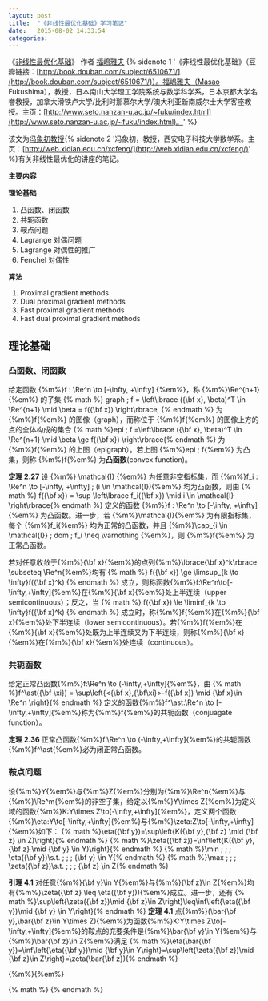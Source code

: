 ```yaml
---
layout: post
title:  "《非线性最优化基础》学习笔记"
date:   2015-08-02 14:33:54
categories:
---
```


《[非线性最优化基础](http://book.douban.com/subject/6510671/)》 作者 [福嶋雅夫](http://www.seto.nanzan-u.ac.jp/~fuku/index.html) {% sidenote 1 '《非线性最优化基础》（豆瓣链接：[http://book.douban.com/subject/6510671/](http://book.douban.com/subject/6510671/)）。福嶋雅夫（Masao Fukushima），教授，日本南山大学理工学院系统与数学科学系，日本京都大学名誉教授，加拿大滑铁卢大学/比利时那慕尔大学/澳大利亚新南威尔士大学客座教授。主页：[http://www.seto.nanzan-u.ac.jp/~fuku/index.html](http://www.seto.nanzan-u.ac.jp/~fuku/index.html)。' %}

该文为[冯象初教授](http://web.xidian.edu.cn/xcfeng/){% sidenote 2 '冯象初，教授，西安电子科技大学数学系。主页：[http://web.xidian.edu.cn/xcfeng/](http://web.xidian.edu.cn/xcfeng/)' %}有关非线性最优化的讲座的笔记。

**主要内容**

**理论基础**

1. 凸函数、闭函数
2. 共轭函数
3. 鞍点问题
4. Lagrange 对偶问题
5. Lagrange 对偶性的推广
6. Fenchel 对偶性

**算法**

1. Proximal gradient methods
2. Dual proximal gradient methods
3. Fast proximal gradient methods
4. Fast dual proximal gradient methods

<!--more-->

## 理论基础 ##

### 凸函数、闭函数 ###

给定函数 {%m%}f : \Re^n \to [-\infty, +\infty] {%em%}，称 {%m%}\Re^{n+1}{%em%} 的子集
{% math %} graph \; f = \left\lbrace ({\bf x}, \beta)^T \in \Re^{n+1} \mid \beta = f({\bf x}) \right\rbrace, {% endmath %}
为 {%m%}f{%em%} 的图像（graph），而称位于 {%m%}f{%em%} 的图像上方的点的全体构成的集合
{% math %}epi \; f =\left\lbrace ({\bf x}, \beta)^T \in \Re^{n+1} \mid \beta \ge f({\bf x}) \right\rbrace{% endmath %}
为 {%m%}f{%em%} 的上图（epigraph）。若上图 {%m%}epi \; f{%em%} 为凸集，则称 {%m%}f{%em%} 为**凸函数**(convex function)。

**定理 2.27** 设 {%m%} \mathcal{I} {%em%} 为任意非空指标集，而 {%m%}f_i : \Re^n \to [-\infty, +\infty] \; (i \in \mathcal{I}){%em%} 均为凸函数，则由
{% math %} f({\bf x}) = \sup \left\lbrace f_i({\bf x}) \mid i \in \mathcal{I} \right\rbrace{% endmath %}
定义的函数 {%m%}f : \Re^n \to [-\infty, +\infty] {%em%} 为凸函数。进一步，若 {%m%}\mathcal{I}{%em%} 为有限指标集，每个 {%m%}f_i{%em%} 均为正常的凸函数，并且 {%m%}\cap_{i \in \mathcal{I}} \; dom \; f_i \neq \varnothing {%em%}，则 {%m%}f{%em%} 为正常凸函数。

若对任意收敛于{%m%}{\bf x}{%em%}的点列{%m%}\lbrace{\bf x}^k\rbrace \subseteq \Re^n{%em%}均有
{% math %} f({\bf x}) \ge \limsup_{k \to \infty}f({\bf x}^k) {% endmath %}
成立，则称函数{%m%}f:\Re^n\to[-\infty,+\infty]{%em%}在{%m%}{\bf x}{%em%}处上半连续（upper semicontinuous）；反之，当
{% math %} f({\bf x}) \le \liminf_{k \to \infty}f({\bf x}^k) {% endmath %}
成立时，称{%m%}f{%em%}在{%m%}{\bf x}{%em%}处下半连续（lower semicontinuous）。若{%m%}f{%em%}在{%m%}{\bf x}{%em%}处既为上半连续又为下半连续，则称{%m%}{\bf x}{%em%}在{%m%}{\bf x}{%em%}处连续（continuous）。

### 共轭函数 ###

给定正常凸函数{%m%}f:\Re^n \to (-\infty,+\infty]{%em%}，由
{% math %}f^\ast({\bf \xi}) = \sup\left{<{\bf x},{\bf\xi}>-f({\bf x}) \mid {\bf x}\in \Re^n \right}{% endmath %}
定义的函数{%m%}f^\ast:\Re^n \to [-\infty,+\infty]{%em%}称为{%m%}f{%em%}的共轭函数（conjuagate function）。

**定理 2.36** 正常凸函数{%m%}f:\Re^n \to (-\infty,+\infty]{%em%}的共轭函数{%m%}f^\ast{%em%}必为闭正常凸函数。

### 鞍点问题 ###

设{%m%}Y{%em%}与{%m%}Z{%em%}分别为{%m%}\Re^n{%em%}与{%m%}\Re^m{%em%}的非空子集，给定以{%m%}Y\times Z{%em%}为定义域的函数{%m%}K:Y\times Z\to[-\infty,+\infty]{%em%}，定义两个函数{%m%}\eta:Y\to[-\infty,+\infty]{%em%}与{%m%}\zeta:Z\to[-\infty,+\infty]{%em%}如下：
{% math %}\eta({\bf y})=\sup\left{K({\bf y},{\bf z} \mid {\bf z} \in Z)\right}{% endmath %}
{% math %}\zeta({\bf z})=\inf\left{K({\bf y},{\bf z} \mid {\bf y} \in Y)\right}{% endmath %}
{% math %}\min \; \; \; \eta({\bf y})\\s.t. \; \; \; {\bf y} \in Y{% endmath %}
{% math %}\max \; \; \; \zeta({\bf z})\\s.t. \; \; \; {\bf z} \in Z{% endmath %}

**引理 4.1** 对任意{%m%}{\bf y}\in Y{%em%}与{%m%}{\bf z}\in Z{%em%}均有{%m%}\zeta({\bf z} \leq \eta({\bf y})){%em%}成立。进一步，还有
{% math %}\sup\left{\zeta({\bf z})\mid {\bf z}\in Z\right}\leq\inf\left{\eta({\bf y})\mid {\bf y} \in Y\right}{% endmath %}
**定理 4.1** 点{%m%}(\bar{\bf y},\bar{\bf z}\in Y\times Z){%em%}为函数{%m%}K:Y\times Z\to[-\infty,+\infty]{%em%}的鞍点的充要条件是{%m%}\bar{\bf y}\in Y{%em%}与{%m%}\bar{\bf z}\in Z{%em%}满足
{% math %}\eta(\bar{\bf y})=\inf\left{\eta({\bf y})\mid {\bf y}\in Y\right}=\sup\left{\zeta({\bf z})\mid {\bf z}\in Z\right}=\zeta(\bar{\bf z}){% endmath %}

{%m%}{%em%}

{% math %} {% endmath %}
